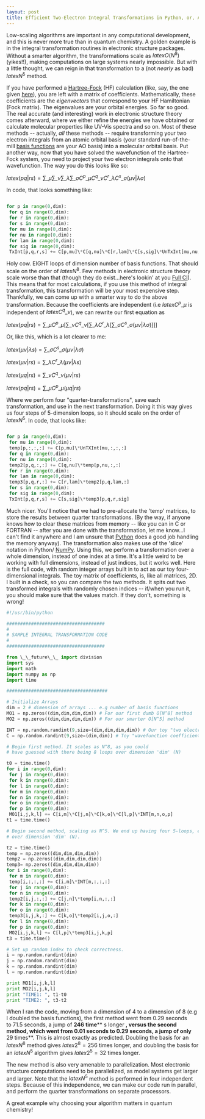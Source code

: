 ```yaml
--- 
layout: post 
title: Efficient Two-Electron Integral Transformations in Python, or, Adventures in Scaling 
---
```


Low-scaling algorithms are important in any computational development, and this is never more true than in quantum chemistry. A golden example is in the integral transformation routines in electronic structure packages. Without a smarter algorithm, the transformations scale as $latex O(N^8)$ (yikes!!), making computations on large systems nearly impossible. But with a little thought, we can reign in that transformation to a (not _nearly_ as bad) $latex N^5$ method.

If you have performed a [Hartree-Fock](http://en.wikipedia.org/wiki/Hartree%E2%80%93Fock_method "Hartree–Fock method") (HF) calculation (like, say, the one given [here](http://joshuagoings.wordpress.com/2013/04/24/hartree-fock-self-consistent-field-procedure/ "Hartree-Fock Self Consistent Field Procedure")), you are left with a matrix of coefficients. Mathematically, these coefficients are the _eigenvectors_&nbsp;that correspond to your HF Hamiltonian (Fock matrix). The eigenvalues are your orbital energies. So far so good. The real accurate (and interesting) work in electronic structure theory comes afterward, where we either refine the energies we have obtained or calculate molecular properties like UV-Vis spectra and so on. Most of these methods -- actually, _all_&nbsp;these methods -- require transforming your two electron integrals from an atomic orbital basis (your standard run-of-the-mill [basis functions](http://en.wikipedia.org/wiki/Basis_function "Basis function") are your AO basis) into a molecular orbital basis. Put another way, now that you have solved the wavefunction of the Hartree-Fock system, you need to project your two electron integrals onto that wavefunction. The way you do this looks like so:

$latex (pq|rs)=\sum\_\mu\sum\_\nu\sum\_\lambda\sum\_\sigma C^{p}\_\mu C^{q}\_\nu C^{r}\_\lambda C^{s}\_\sigma(\mu\nu|\lambda\sigma)$

In code, that looks something like:

```python

for p in range(0,dim):  
 for q in range(0,dim):  
 for r in range(0,dim):  
 for s in range(0,dim):  
 for mu in range(0,dim):  
 for nu in range(0,dim):  
 for lam in range(0,dim):  
 for sig in range(0,dim):  
 TxInt[p,q,r,s] += C[p,mu]\*C[q,nu]\*C[r,lam]\*C[s,sig]\*UnTxInt[mu,nu,lam,sig]

```

Holy cow. EIGHT loops of dimension number of basis functions. That should scale on the order of $latex N^8$. Few methods in electronic structure theory scale worse than that (though they do exist...here's lookin' at you [Full CI](http://en.wikipedia.org/wiki/Full_configuration_interaction "Full configuration interaction")). This means that for most calculations, if you use this method of integral transformation, this transformation will be your most expensive step. Thankfully, we can come up with a smarter way to do the above transformation. Because the coefficients are independent (i.e $latex C^{p}\_\mu$ is independent of $latex C^{q}\_\nu$), we can rewrite our first equation as

$latex (pq|rs)=\sum\_\mu C^{p}\_\mu [\sum\_\nu C^{q}\_\nu [\sum\_\lambda C^{r}\_\lambda [\sum\_\sigma C^{s}\_\sigma(\mu\nu|\lambda\sigma)]]]$

Or, like this, which is a lot clearer to me:

$latex (\mu\nu|\lambda s)=\sum\_\sigma C^{s}\_\sigma(\mu\nu|\lambda\sigma)$

$latex (\mu\nu|rs)=\sum\_\lambda C^{r}\_\lambda(\mu\nu|\lambda s)$

$latex (\mu q|rs)=\sum\_\nu C^{q}\_\nu(\mu\nu|rs)$

$latex (pq|rs)=\sum\_\mu C^{p}\_\mu(\mu q|rs)$

Where we perform four "quarter-transformations", save each transformation, and use in the next transformation. Doing it this way gives us four steps of 5-dimension loops, so it should scale on the order of $latex N^5$. In code, that looks like:

```python

for p in range(0,dim):  
 for mu in range(0,dim):  
 temp[p,:,:,:] += C[p,mu]\*UnTXInt[mu,:,:,:]  
 for q in range(0,dim):  
 for nu in range(0,dim):  
 temp2[p,q,:,:] += C[q,nu]\*temp[p,nu,:,:]  
 for r in range(0,dim):  
 for lam in range(0,dim):  
 temp3[p,q,r,:] += C[r,lam]\*temp2[p,q,lam,:]  
 for s in range(0,dim):  
 for sig in range(0,dim):  
 TxInt[p,q,r,s] += C[s,sig]\*temp3[p,q,r,sig]

```

Much nicer. You'll notice that we had to pre-allocate the 'temp' matrices, to store the results between quarter transformations. (By the way, if anyone knows how to clear these matrices from memory -- like you can in C or FORTRAN -- after you are done with the transformation, let me know...I can't find it anywhere and I am unsure that [Python](http://www.python.org/ "Python (programming language)") does a good job handling the memory anyway). The transformation also makes use of the 'slice' notation in Python/ [NumPy](http://www.numpy.org/ "NumPy"). Using this, we perform a transformation over a whole dimension, instead of one index at a time. It's a little weird to be working with full dimensions, instead of just indices, but it works well. Here is the full code, with random integer arrays built in to act as our toy four-dimensional integrals. The toy matrix of coefficients, is, like all matrices, 2D. I built in a check, so you can compare the two methods. It spits out two transformed integrals with randomly chosen indices -- if/when you run it, you should make sure that the values match. If they don't, something is wrong!

```python  
#!/usr/bin/python

####################################  
#  
# SAMPLE INTEGRAL TRANSFORMATION CODE  
#  
####################################

from \_\_future\_\_ import division  
import sys  
import math  
import numpy as np  
import time

#####################################

# Initialize Arrays  
dim = 2 # dimension of arrays ... e.g number of basis functions  
MO1 = np.zeros((dim,dim,dim,dim)) # For our first dumb O[N^8] method  
MO2 = np.zeros((dim,dim,dim,dim)) # For our smarter O[N^5] method

INT = np.random.randint(9,size=(dim,dim,dim,dim)) # Our toy "two electron integrals"  
C = np.random.randint(9,size=(dim,dim)) # Toy "wavefunction coefficients"

# Begin first method. It scales as N^8, as you could  
# have guessed with there being 8 loops over dimension 'dim' (N)

t0 = time.time()  
for i in range(0,dim):  
 for j in range(0,dim):  
 for k in range(0,dim):  
 for l in range(0,dim):  
 for m in range(0,dim):  
 for n in range(0,dim):  
 for o in range(0,dim):  
 for p in range(0,dim):  
 MO1[i,j,k,l] += C[i,m]\*C[j,n]\*C[k,o]\*C[l,p]\*INT[m,n,o,p]  
t1 = time.time()

# Begin second method, scaling as N^5. We end up having four 5-loops, each  
# over dimension 'dim' (N).

t2 = time.time()  
temp = np.zeros((dim,dim,dim,dim))  
temp2 = np.zeros((dim,dim,dim,dim))  
temp3= np.zeros((dim,dim,dim,dim))  
for i in range(0,dim):  
 for m in range(0,dim):  
 temp[i,:,:,:] += C[i,m]\*INT[m,:,:,:]  
 for j in range(0,dim):  
 for n in range(0,dim):  
 temp2[i,j,:,:] += C[j,n]\*temp[i,n,:,:]  
 for k in range(0,dim):  
 for o in range(0,dim):  
 temp3[i,j,k,:] += C[k,o]\*temp2[i,j,o,:]  
 for l in range(0,dim):  
 for p in range(0,dim):  
 MO2[i,j,k,l] += C[l,p]\*temp3[i,j,k,p]  
t3 = time.time()

# Set up random index to check correctness.  
i = np.random.randint(dim)  
j = np.random.randint(dim)  
k = np.random.randint(dim)  
l = np.random.randint(dim)

print MO1[i,j,k,l]  
print MO2[i,j,k,l]  
print "TIME1: ", t1-t0  
print "TIME2: ", t3-t2  
```

When I ran the code, moving from a dimension of 4 to a dimension of 8 (e.g I doubled the basis functions), the first method went from 0.29 seconds to&nbsp;71.5 seconds, a jump of **246**  **time**** s longer **, versus the second method, which went from 0.01 seconds to 0.29 seconds, a jump of only** 29 times**. This is almost exactly as predicted. Doubling the basis for an $latex N^8$ method gives $latex 2^8 = 256$ times longer, and doubling the basis for an $latex N^5$ algorithm gives $latex 2^5 = 32$ times longer.

The new method is also very amenable to parallelization. Most electronic structure computations need to be parallelized, as model systems get larger and larger. Note that the $latex N^5$ method is performed in four independent steps. Because of this independence, we can make our code run in parallel, and perform the quarter transformations on separate processors.

A great example why choosing your algorithm matters in quantum chemistry!

